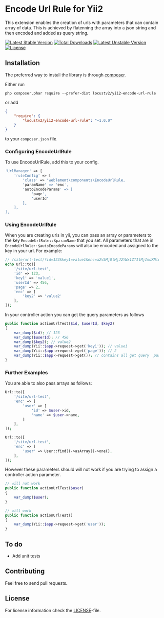 # Encode Url Rule for Yii2

This extension enables the creation of urls with parameters that can contain array of data.
This is achieved by flatenning the array into a json string and then encoded and added as query string.

[![Latest Stable Version](https://poser.pugx.org/locustv2/yii2-encode-url-rule/v/stable)](https://packagist.org/packages/locustv2/yii2-encode-url-rule)
[![Total Downloads](https://poser.pugx.org/locustv2/yii2-encode-url-rule/downloads)](https://packagist.org/packages/locustv2/yii2-encode-url-rule)
[![Latest Unstable Version](https://poser.pugx.org/locustv2/yii2-encode-url-rule/v/unstable)](https://packagist.org/packages/locustv2/yii2-encode-url-rule)
[![License](https://poser.pugx.org/locustv2/yii2-encode-url-rule/license)](https://packagist.org/packages/locustv2/yii2-encode-url-rule)


## Installation

The preferred way to install the library is through [composer](https://getcomposer.org/download/).

Either run
```
php composer.phar require --prefer-dist locustv2/yii2-encode-url-rule
```

or add
```json
{
    "require": {
        "locustv2/yii2-encode-url-rule": "~1.0.0"
    }
}
```
to your `composer.json` file.


### Configuring EncodeUrlRule
To use EncodeUrlRule, add this to your config.
```php
'UrlManager' => [
    'ruleConfig' => [
        'class' => 'weblement\components\EncodeUrlRule,
        'paramName' => 'enc',
        'autoEncodeParams' => [
            'page',
            'userId'
        ],
    ],
],
```

### Using EncodeUrlRule
When you are creating urls in yii, you can pass an array or parameters to the key `EncodeUrlRule::$paramName` that you set.
All parameters that are in `EncodeUrlRule::$autoEncodeParams` will also be encoded and assigned to the key in your url.
For example:
```php
// /site/url-test/?id=123&key1=value1&enc=a2V5Mj0lMjJ2YWx1ZTIlMjImdXNlcklkPTQ1NiZwYWdlPTI%253D
echo Url::to([
    '/site/url-test',
    'id' => 123,
    'key1' => 'value1',
    'userId' => 456,
    'page' => 2,
    'enc' => [
        'key2' => 'value2'
    ],
]);
```
In your controller action you can get the query parameters as follows
```php
public function actionUrlTest($id, $userId, $key2)
{
    var_dump($id); // 123
    var_dump($userId); // 456
    var_dump($key2); // value2
    var_dump(Yii::$app->request->get('key1')); // value1
    var_dump(Yii::$app->request->get('page')); // 2
    var_dump(Yii::$app->request->get()); // contains all get query  parameters including `enc`
}
```

### Further Examples

You are able to also pass arrays as follows:
```php
Url::to([
    '/site/url-test',
    'enc' => [
        'user' => [
            'id' => $user->id,
            'name' => $user->name,
        ]
    ],
]);

Url::to([
    '/site/url-test',
    'enc' => [
        'user' => User::find()->asArray()->one(),
    ],
]);
```

However these parameters should will not work if you are trying to assign a controller action parameter.

```php
// will not work
public function actionUrlTest($user)
{
    var_dump($user);
}

// will work
public function actionUrlTest()
{
    var_dump(Yii::$app->request->get('user'));
}
```


## To do
 - Add unit tests

## Contributing
Feel free to send pull requests.


## License

For license information check the [LICENSE](LICENSE.md)-file.
